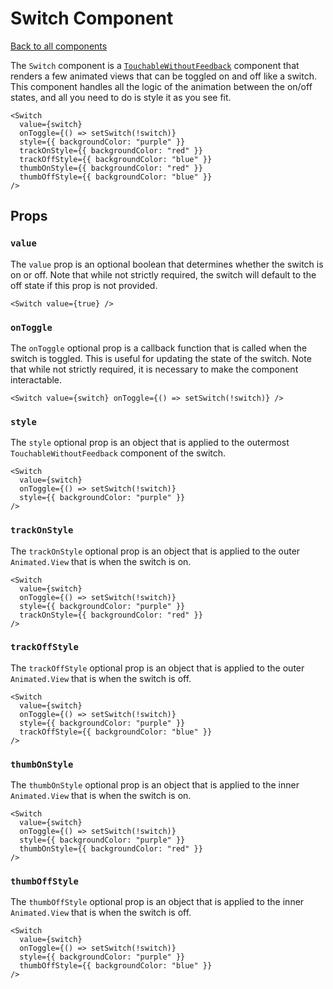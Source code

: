 # Switch Component

[Back to all components](./Components.md)

The `Switch` component is a [`TouchableWithoutFeedback`](https://reactnative.dev/docs/touchablewithoutfeedback) component that renders a few animated views that can be toggled on and off like a switch. This component handles all the logic of the animation between the on/off states, and all you need to do is style it as you see fit.

```tsx
<Switch
  value={switch}
  onToggle={() => setSwitch(!switch)}
  style={{ backgroundColor: "purple" }}
  trackOnStyle={{ backgroundColor: "red" }}
  trackOffStyle={{ backgroundColor: "blue" }}
  thumbOnStyle={{ backgroundColor: "red" }}
  thumbOffStyle={{ backgroundColor: "blue" }}
/>
```

## Props

### `value`

The `value` prop is an optional boolean that determines whether the switch is on or off. Note that while not strictly required, the switch will default to the off state if this prop is not provided.

```tsx
<Switch value={true} />
```

### `onToggle`

The `onToggle` optional prop is a callback function that is called when the switch is toggled. This is useful for updating the state of the switch. Note that while not strictly required, it is necessary to make the component interactable.

```tsx
<Switch value={switch} onToggle={() => setSwitch(!switch)} />
```

### `style`

The `style` optional prop is an object that is applied to the outermost `TouchableWithoutFeedback` component of the switch.

```tsx
<Switch
  value={switch}
  onToggle={() => setSwitch(!switch)}
  style={{ backgroundColor: "purple" }}
/>
```

### `trackOnStyle`

The `trackOnStyle` optional prop is an object that is applied to the outer `Animated.View` that is when the switch is on.

```tsx
<Switch
  value={switch}
  onToggle={() => setSwitch(!switch)}
  style={{ backgroundColor: "purple" }}
  trackOnStyle={{ backgroundColor: "red" }}
/>
```

### `trackOffStyle`

The `trackOffStyle` optional prop is an object that is applied to the outer `Animated.View` that is when the switch is off.

```tsx
<Switch
  value={switch}
  onToggle={() => setSwitch(!switch)}
  style={{ backgroundColor: "purple" }}
  trackOffStyle={{ backgroundColor: "blue" }}
/>
```

### `thumbOnStyle`

The `thumbOnStyle` optional prop is an object that is applied to the inner `Animated.View` that is when the switch is on.

```tsx
<Switch
  value={switch}
  onToggle={() => setSwitch(!switch)}
  style={{ backgroundColor: "purple" }}
  thumbOnStyle={{ backgroundColor: "red" }}
/>
```

### `thumbOffStyle`

The `thumbOffStyle` optional prop is an object that is applied to the inner `Animated.View` that is when the switch is off.

```tsx
<Switch
  value={switch}
  onToggle={() => setSwitch(!switch)}
  style={{ backgroundColor: "purple" }}
  thumbOffStyle={{ backgroundColor: "blue" }}
/>
```
